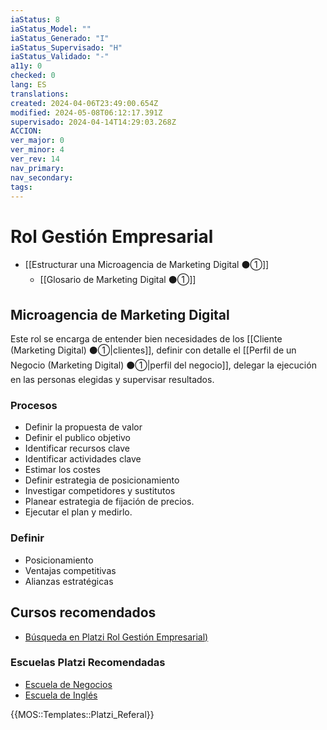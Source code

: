 ```yaml
---
iaStatus: 8
iaStatus_Model: ""
iaStatus_Generado: "I"
iaStatus_Supervisado: "H"
iaStatus_Validado: "-"
a11y: 0
checked: 0
lang: ES
translations: 
created: 2024-04-06T23:49:00.654Z
modified: 2024-05-08T06:12:17.391Z
supervisado: 2024-04-14T14:29:03.268Z
ACCION: 
ver_major: 0
ver_minor: 4
ver_rev: 14
nav_primary: 
nav_secondary: 
tags:
---
```

# Rol Gestión Empresarial

* [[Estructurar una Microagencia de Marketing Digital  ⚫①]] 
	* [[Glosario de Marketing Digital ⚫①]]

## Microagencia de Marketing Digital

Este rol se encarga de entender bien necesidades de los [[Cliente (Marketing Digital) ⚫①|clientes]], definir con detalle el [[Perfil de un Negocio (Marketing Digital) ⚫①|perfil del negocio]], delegar la ejecución en las personas elegidas y supervisar resultados.

### Procesos 

* Definir la propuesta de valor
* Definir el publico objetivo
* Identificar recursos clave
* Identificar actividades clave
* Estimar los costes
* Definir estrategia de posicionamiento
* Investigar competidores y sustitutos
* Planear estrategia de fijación de precios.
* Ejecutar el plan y medirlo.

### Definir

* Posicionamiento
* Ventajas competitivas
* Alianzas estratégicas

## Cursos recomendados

* [Búsqueda en Platzi Rol Gestión Empresarial)](https://platzi.com/buscar/?search=Gesti%C3%B3n%20Empresarial)

 ### Escuelas Platzi Recomendadas

* [Escuela de Negocios](https://platzi.com/escuela/negocios/)
* [Escuela de Inglés](https://platzi.com/escuela/ingles/)

{{MOS::Templates::Platzi_Referal}}